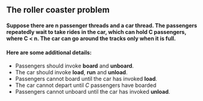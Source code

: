 ## The roller coaster problem

#### Suppose there are n passenger threads and a car thread. The passengers repeatedly wait to take rides in the car, which can hold C passengers, where C < n. The car can go around the tracks only when it is full.

#### Here are some additional details:

+ Passengers should invoke **board** and **unboard**.
+ The car should invoke **load**, **run** and **unload**.
+ Passengers cannot board until the car has invoked **load**.
+ The car cannot depart until *C* passengers have boarded
+ Passengers cannot unboard until the car has invoked **unload**.
